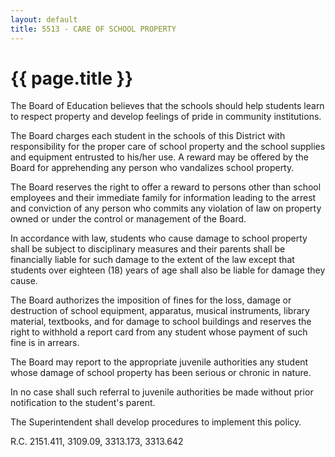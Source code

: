 ```yaml
---
layout: default
title: 5513 - CARE OF SCHOOL PROPERTY
---
```


{{ page.title }}
================

The Board of Education believes that the schools should help students
learn to respect property and develop feelings of pride in community
institutions.

The Board charges each student in the schools of this District with
responsibility for the proper care of school property and the school
supplies and equipment entrusted to his/her use. A reward may be offered
by the Board for apprehending any person who vandalizes school property.

The Board reserves the right to offer a reward to persons other than
school employees and their immediate family for information leading to
the arrest and conviction of any person who commits any violation of law
on property owned or under the control or management of the Board.

In accordance with law, students who cause damage to school property
shall be subject to disciplinary measures and their parents shall be
financially liable for such damage to the extent of the law except that
students over eighteen (18) years of age shall also be liable for damage
they cause.

The Board authorizes the imposition of fines for the loss, damage or
destruction of school equipment, apparatus, musical instruments, library
material, textbooks, and for damage to school buildings and reserves the
right to withhold a report card from any student whose payment of such
fine is in arrears.

The Board may report to the appropriate juvenile authorities any student
whose damage of school property has been serious or chronic in nature.

In no case shall such referral to juvenile authorities be made without
prior notification to the student's parent.

The Superintendent shall develop procedures to implement this policy.

R.C. 2151.411, 3109.09, 3313.173, 3313.642
